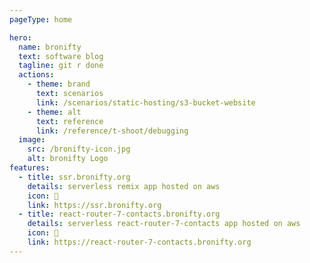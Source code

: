 ```yaml
---
pageType: home

hero:
  name: bronifty
  text: software blog
  tagline: git r done
  actions:
    - theme: brand
      text: scenarios
      link: /scenarios/static-hosting/s3-bucket-website
    - theme: alt
      text: reference
      link: /reference/t-shoot/debugging
  image:
    src: /bronifty-icon.jpg
    alt: bronifty Logo
features:
  - title: ssr.bronifty.org
    details: serverless remix app hosted on aws
    icon: 🚀
    link: https://ssr.bronifty.org
  - title: react-router-7-contacts.bronifty.org
    details: serverless react-router-7-contacts app hosted on aws
    icon: 🌈
    link: https://react-router-7-contacts.bronifty.org
---
```

